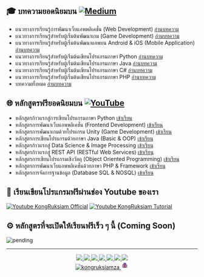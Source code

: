 ## 🎓 บทความยอดนิยมบน [![Medium](https://img.shields.io/badge/Medium-%23000000.svg?logo=medium&logoColor=white)](https://kongruksiam.medium.com/)
- แนวทางการเรียนรู้การพัฒนาเว็บแอพพลิเคชั่น (Web Development) [อ่านบทความ](https://kongruksiam.medium.com/4250c301f6cc)
- แนวทางการเรียนรู้สำหรับผู้เริ่มต้นพัฒนาเกม (Game Development) [อ่านบทความ](https://kongruksiam.medium.com/709cbf717a96)
- แนวทางการเรียนรู้สำหรับผู้เริ่มต้นพัฒนาแอพบน Android & iOS (Mobile Application) [อ่านบทความ](https://medium.com/@kongruksiam/bedb6f61f37b)
- แนวทางการเรียนรู้สำหรับผู้เริ่มต้นเขียนโปรแกรมภาษา Python [อ่านบทความ](https://kongruksiam.medium.com/aa4d4e293bf5)
- แนวทางการเรียนรู้สำหรับผู้เริ่มต้นเขียนโปรแกรมภาษา Java [อ่านบทความ](https://kongruksiam.medium.com/2037ba7f8eb9)
- แนวทางการเรียนรู้สำหรับผู้เริ่มต้นเขียนโปรแกรมภาษา C# [อ่านบทความ](https://kongruksiam.medium.com/65234310e89e)
- แนวทางการเรียนรู้สำหรับผู้เริ่มต้นเขียนโปรแกรมภาษา PHP [อ่านบทความ](https://kongruksiam.medium.com/61430cad2fc7)
- บทความทั้งหมด [อ่านบทความ](https://kongruksiam.medium.com/)

## 🌐 หลักสูตรฟรียอดนิยมบน [![YouTube](https://img.shields.io/badge/YouTube-%23FF0000.svg?logo=YouTube&logoColor=white)](https://www.youtube.com/@KongRuksiamOfficial/courses)
- หลักสูตรก้าวแรกสู่การเขียนโปรแกรมภาษา Python [เข้าเรียน](https://www.youtube.com/playlist?list=PLltVQYLz1BMBe14u-5pxxEsbJSbdxd1Vs)
- หลักสูตรการพัฒนาเว็บแอพพลิเคชั่น (Frontend Development) [เข้าเรียน](https://www.youtube.com/playlist?list=PLltVQYLz1BMDLxLEWmPuTUGLpG1g_yCEK)
- หลักสูตรการพัฒนาเกมด้วยโปรแกรม Unity (Game Development) [เข้าเรียน](https://www.youtube.com/playlist?list=PLltVQYLz1BMD6PnzJ9f9xQuNPZsn3Bygh)
- หลักสูตรการเขียนโปรแกรมด้วยภาษา Java (Basic & OOP) [เข้าเรียน](https://www.youtube.com/playlist?list=PLltVQYLz1BMBBx2Vmt-MBz5LphASGNH-M)
- หลักสูตรก้าวแรกสู่ Data Science & Image Processing [เข้าเรียน](https://www.youtube.com/playlist?list=PLltVQYLz1BMAfoyy1jNLCwWsJKTrbwdWQ)
- หลักสูตรก้าวแรกสู่ REST API (RESTful Web Services) [เข้าเรียน](https://www.youtube.com/playlist?list=PLltVQYLz1BMCcCEBCgCI9n5_fE0UTgPH-)
- หลักสูตรการเขียนโปรแกรมเชิงวัตถุ (Object Oriented Programming) [เข้าเรียน](https://www.youtube.com/playlist?list=PLltVQYLz1BMCPZeD7lYqe8LJsOhnkP5BO)
- หลักสูตรการพัฒนาเว็บแอพพลิเคชั่นด้วยภาษา PHP & Framework [เข้าเรียน](https://www.youtube.com/playlist?list=PLltVQYLz1BMAex6QuPHmrmodslu_OyT5Y)
- หลักสูตรการจัดการฐานข้อมูล (Database SQL & NOSQL) [เข้าเรียน](https://www.youtube.com/playlist?list=PLltVQYLz1BMB9nomnrECunG11vI5pC-af)

## 👋 เรียนเขียนโปรแกรมฟรีผ่านช่อง Youtube ของเรา
[![Youtube KongRuksiam Official](https://youtube-stats-card.vercel.app/api?channelid=UCQ1r_4x-P-fETLIU4pqf98w&theme=dark&layout=extruded)](https://www.youtube.com/@KongRuksiamOfficial)
[![Youtube KongRuksiam Tutorial](https://youtube-stats-card.vercel.app/api?channelid=UCB6eDEzpqpiaZnDMzoje57Q&theme=dark&layout=extruded)](https://www.youtube.com/@KongRuksiamTutorial)

## ⚙️ หลักสูตรที่จะเปิดให้เรียนฟรีเร็ว ๆ นี้ (Coming Soon)
![pending](https://skillicons.dev/icons?i=angular,bun,blender,docker,fastapi,kubernetes,lua,nestjs,nginx,prisma,r,supabase,github,htmx)

--- 

<div id="badges" align="center">
  <a href="https://www.facebook.com/KongRuksiamTutorial" target="_blank">
    <img src="https://img.shields.io/badge/Facebook-1877F2?style=for-the-badge&logo=facebook&logoColor=white"/>
  </a>
  <a href="https://www.youtube.com/@KongRuksiamOfficial" target="_blank">
    <img src="https://img.shields.io/badge/YouTube-FF0000?style=for-the-badge&logo=youtube&logoColor=white"/>
  </a>
    <a href="https://www.udemy.com/user/kong-ruksiam/" target="_blank">
    <img src="https://img.shields.io/badge/Udemy-A435F0?style=for-the-badge&logo=Udemy&logoColor=white"/>
  </a>
    <a href="https://www.youtube.com/@KongRuksiamOfficial/store" target="_blank">
    <img src="https://img.shields.io/badge/Shopee-EE4D2D?style=for-the-badge&logo=Shopee&logoColor=white"/>
  </a>
  <a href="https://medium.com/@kongruksiam" target="_blank">
    <img src="https://img.shields.io/badge/Medium-12100E?style=for-the-badge&logo=medium&logoColor=white"/>
  </a>
  <a href="https://codepen.io/kongruksiamstudio" target="_blank">
    <img src="https://img.shields.io/badge/Codepen-000000?style=for-the-badge&logo=codepen&logoColor=white"/>
  </a>
  <a href="https://www.tiktok.com/@kongruksiamstudio" target="_blank">
    <img src="https://img.shields.io/badge/TikTok-000000?style=for-the-badge&logo=tiktok&logoColor=white"/>
  </a>
  <br>
  <a href="https://github.com/kongruksiamza">
    <img src="https://komarev.com/ghpvc/?username=kongruksiamza&style=flat-square&color=blue" alt="kongruksiamza"/>
  </a>
  <img src="https://github.com/kongruksiamza/kongruksiamza/blob/222265a39f1d652d70e0f50bfbf985b1793f7d05/ladybug.gif" alt="bugs" width="20" height="20"/>
</div>
